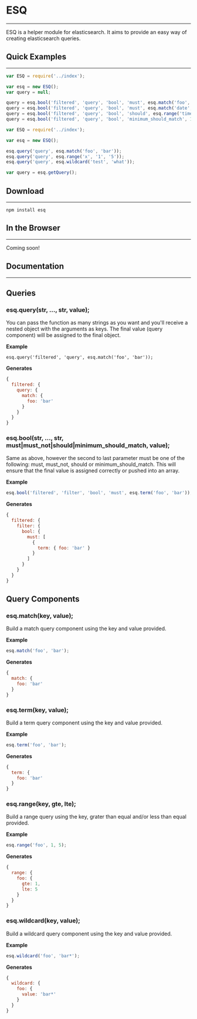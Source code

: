 # ESQ
---
ESQ is a helper module for elasticsearch. It aims to provide an easy way of creating elasticsearch queries.

## Quick Examples
---
```javascript
var ESQ = require('../index');

var esq = new ESQ();
var query = null;

query = esq.bool('filtered', 'query', 'bool', 'must', esq.match('foo', 'bar'));
query = esq.bool('filtered', 'query', 'bool', 'must', esq.match('date', '2014-02-01'));
query = esq.bool('filtered', 'query', 'bool', 'should', esq.range('time', '12:00', '13:00'));
query = esq.bool('filtered', 'query', 'bool', 'minimum_should_match', 1);
```

```javascript
var ESQ = require('../index');

var esq = new ESQ();

esq.query('query', esq.match('foo', 'bar'));
esq.query('query', esq.range('x', '1', '5'));
esq.query('query', esq.wildcard('test', 'what'));

var query = esq.getQuery();
```

## Download
---
```
npm install esq
```

## In the Browser
---
Coming soon!

## Documentation
---

## Queries

### esq.query(str, ..., str, value);
You can pass the function as many strings as you want and you'll receive a nested object with the arguments as keys. The final value (query component) will be assigned to the final object.

__Example__
```
esq.query('filtered', 'query', esq.match('foo', 'bar'));
```

__Generates__
```javascript
{
  filtered: {
    query: {
      match: {
        foo: 'bar'
      }
    }
  }
}
```

### esq.bool(str, ..., str, must|must_not|should|minimum_should_match, value);
Same as above, however the second to last parameter must be one of the following: must, must_not, should or minimum_should_match. This will ensure that the final value is assigned correctly or pushed into an array.

__Example__
```javascript
esq.bool('filtered', 'filter', 'bool', 'must', esq.term('foo', 'bar'));
```

__Generates__
```javascript
{
  filtered: {
    filter: {
      bool: {
        must: [
          {
            term: { foo: 'bar' }
          }
        ]
      }
    }
  }
}
```

## Query Components

### esq.match(key, value);
Build a match query component using the key and value provided.

__Example__
```javascript
esq.match('foo', 'bar');
```

__Generates__
```javascript
{
  match: {
    foo: 'bar'
  }
}
```

### esq.term(key, value);
Build a term query component using the key and value provided.

__Example__
```javascript
esq.term('foo', 'bar');
```

__Generates__
```javascript
{
  term: {
    foo: 'bar'
  }
}
```

### esq.range(key, gte, lte);
Build a range query using the key, grater than equal and/or less than equal provided.

__Example__
```javascript
esq.range('foo', 1, 5);
```

__Generates__
```javascript
{
  range: {
    foo: {
      gte: 1,
      lte: 5
    }
  }
}
```

### esq.wildcard(key, value);
Build a wildcard query component using the key and value provided.

__Example__
```javascript
esq.wildcard('foo', 'bar*');
```

__Generates__
```javascript
{
  wildcard: {
    foo: {
      value: 'bar*'
    }
  }
}
```
